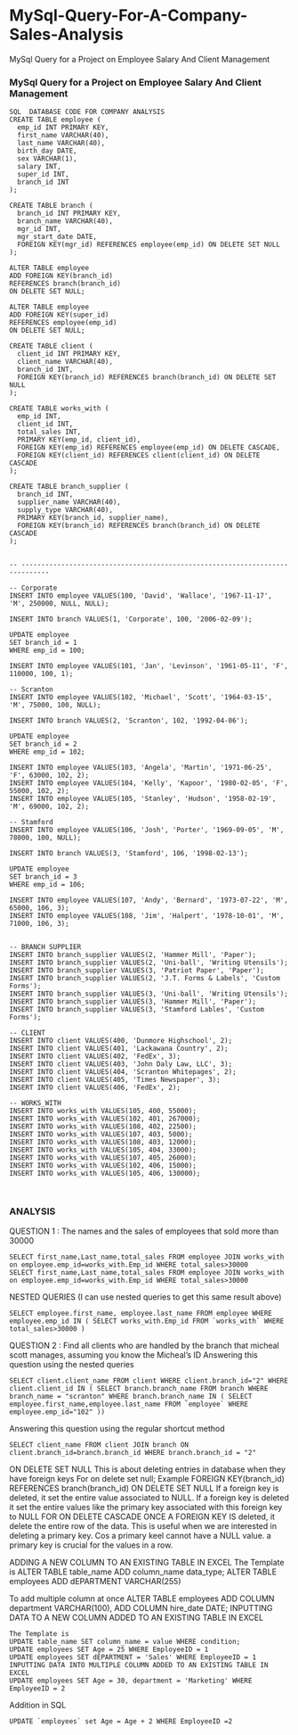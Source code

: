 # MySql-Query-For-A-Company-Sales-Analysis
MySql Query for a Project on Employee Salary And Client Management
### MySql Query for a Project on Employee Salary And Client Management

```Mysql
SQL  DATABASE CODE FOR COMPANY ANALYSIS
CREATE TABLE employee (
  emp_id INT PRIMARY KEY,
  first_name VARCHAR(40),
  last_name VARCHAR(40),
  birth_day DATE,
  sex VARCHAR(1),
  salary INT,
  super_id INT,
  branch_id INT
);

CREATE TABLE branch (
  branch_id INT PRIMARY KEY,
  branch_name VARCHAR(40),
  mgr_id INT,
  mgr_start_date DATE,
  FOREIGN KEY(mgr_id) REFERENCES employee(emp_id) ON DELETE SET NULL
);

ALTER TABLE employee
ADD FOREIGN KEY(branch_id)
REFERENCES branch(branch_id)
ON DELETE SET NULL;

ALTER TABLE employee
ADD FOREIGN KEY(super_id)
REFERENCES employee(emp_id)
ON DELETE SET NULL;

CREATE TABLE client (
  client_id INT PRIMARY KEY,
  client_name VARCHAR(40),
  branch_id INT,
  FOREIGN KEY(branch_id) REFERENCES branch(branch_id) ON DELETE SET NULL
);

CREATE TABLE works_with (
  emp_id INT,
  client_id INT,
  total_sales INT,
  PRIMARY KEY(emp_id, client_id),
  FOREIGN KEY(emp_id) REFERENCES employee(emp_id) ON DELETE CASCADE,
  FOREIGN KEY(client_id) REFERENCES client(client_id) ON DELETE CASCADE
);

CREATE TABLE branch_supplier (
  branch_id INT,
  supplier_name VARCHAR(40),
  supply_type VARCHAR(40),
  PRIMARY KEY(branch_id, supplier_name),
  FOREIGN KEY(branch_id) REFERENCES branch(branch_id) ON DELETE CASCADE
);


-- -----------------------------------------------------------------------------

-- Corporate
INSERT INTO employee VALUES(100, 'David', 'Wallace', '1967-11-17', 'M', 250000, NULL, NULL);

INSERT INTO branch VALUES(1, 'Corporate', 100, '2006-02-09');

UPDATE employee
SET branch_id = 1
WHERE emp_id = 100;

INSERT INTO employee VALUES(101, 'Jan', 'Levinson', '1961-05-11', 'F', 110000, 100, 1);

-- Scranton
INSERT INTO employee VALUES(102, 'Michael', 'Scott', '1964-03-15', 'M', 75000, 100, NULL);

INSERT INTO branch VALUES(2, 'Scranton', 102, '1992-04-06');

UPDATE employee
SET branch_id = 2
WHERE emp_id = 102;

INSERT INTO employee VALUES(103, 'Angela', 'Martin', '1971-06-25', 'F', 63000, 102, 2);
INSERT INTO employee VALUES(104, 'Kelly', 'Kapoor', '1980-02-05', 'F', 55000, 102, 2);
INSERT INTO employee VALUES(105, 'Stanley', 'Hudson', '1958-02-19', 'M', 69000, 102, 2);

-- Stamford
INSERT INTO employee VALUES(106, 'Josh', 'Porter', '1969-09-05', 'M', 78000, 100, NULL);

INSERT INTO branch VALUES(3, 'Stamford', 106, '1998-02-13');

UPDATE employee
SET branch_id = 3
WHERE emp_id = 106;

INSERT INTO employee VALUES(107, 'Andy', 'Bernard', '1973-07-22', 'M', 65000, 106, 3);
INSERT INTO employee VALUES(108, 'Jim', 'Halpert', '1978-10-01', 'M', 71000, 106, 3);


-- BRANCH SUPPLIER
INSERT INTO branch_supplier VALUES(2, 'Hammer Mill', 'Paper');
INSERT INTO branch_supplier VALUES(2, 'Uni-ball', 'Writing Utensils');
INSERT INTO branch_supplier VALUES(3, 'Patriot Paper', 'Paper');
INSERT INTO branch_supplier VALUES(2, 'J.T. Forms & Labels', 'Custom Forms');
INSERT INTO branch_supplier VALUES(3, 'Uni-ball', 'Writing Utensils');
INSERT INTO branch_supplier VALUES(3, 'Hammer Mill', 'Paper');
INSERT INTO branch_supplier VALUES(3, 'Stamford Lables', 'Custom Forms');

-- CLIENT
INSERT INTO client VALUES(400, 'Dunmore Highschool', 2);
INSERT INTO client VALUES(401, 'Lackawana Country', 2);
INSERT INTO client VALUES(402, 'FedEx', 3);
INSERT INTO client VALUES(403, 'John Daly Law, LLC', 3);
INSERT INTO client VALUES(404, 'Scranton Whitepages', 2);
INSERT INTO client VALUES(405, 'Times Newspaper', 3);
INSERT INTO client VALUES(406, 'FedEx', 2);

-- WORKS_WITH
INSERT INTO works_with VALUES(105, 400, 55000);
INSERT INTO works_with VALUES(102, 401, 267000);
INSERT INTO works_with VALUES(108, 402, 22500);
INSERT INTO works_with VALUES(107, 403, 5000);
INSERT INTO works_with VALUES(108, 403, 12000);
INSERT INTO works_with VALUES(105, 404, 33000);
INSERT INTO works_with VALUES(107, 405, 26000);
INSERT INTO works_with VALUES(102, 406, 15000);
INSERT INTO works_with VALUES(105, 406, 130000);



```

### ANALYSIS 
QUESTION 1 : The names and the sales of employees that sold more than 30000
```MYSQL
SELECT first_name,Last_name,total_sales FROM employee JOIN works_with on employee.emp_id=works_with.Emp_id WHERE total_sales>30000
SELECT first_name,Last_name,total_sales FROM employee JOIN works_with on employee.emp_id=works_with.Emp_id WHERE total_sales>30000
```
NESTED QUERIES (I can use nested queries to get this same result above)
```MYSQL
SELECT employee.first_name, employee.last_name FROM employee WHERE employee.emp_id IN ( SELECT works_with.Emp_id FROM `works_with` WHERE total_sales>30000 )
```
QUESTION 2 : Find all clients who are handled by the branch that micheal scott manages, assuming you know the Micheal’s ID 
Answering this question using the nested queries
```MYSQL
SELECT client.client_name FROM client WHERE client.branch_id="2" WHERE client.client_id IN ( SELECT branch.branch_name FROM branch WHERE branch_name = "scranton" WHERE branch.branch_name IN ( SELECT employee.first_name,employee.last_name FROM `employee` WHERE employee.emp_id="102" ))
```
Answering this question using the regular shortcut method
```MYSQL
SELECT client_name FROM client JOIN branch ON client.branch_id=branch.branch_id WHERE branch.branch_id = "2"
```
ON DELETE SET NULL
This is about deleting entries in database when they have foreign keys
For on delete set null;
Example
  FOREIGN KEY(branch_id) REFERENCES branch(branch_id) ON DELETE SET NULL
If a foreign key is deleted, it set the entire value associated to NULL. If a foreign key is deleted it set the entire values like the primary key associated with this foreign key to NULL
FOR ON DELETE CASCADE
ONCE A FOREIGN KEY IS deleted, it delete the entire row of the data.
This is useful when we are interested in deleting a primary key. Cos a primary keel cannot have a NULL value. a primary key is crucial for the values in a row.


ADDING A NEW COLUMN TO AN EXISTING TABLE IN EXCEL
The Template is 
ALTER TABLE table_name
ADD column_name data_type;
ALTER TABLE employees ADD dEPARTMENT VARCHAR(255)

To add multiple column at once
ALTER TABLE employees ADD COLUMN department VARCHAR(100), ADD COLUMN hire_date DATE;
INPUTTING DATA TO A NEW COLUMN ADDED TO AN EXISTING TABLE IN EXCEL
```MYSQL
The Template is 
UPDATE table_name SET column_name = value WHERE condition;
UPDATE employees SET Age = 25 WHERE EmployeeID = 1
UPDATE employees SET dEPARTMENT = 'Sales' WHERE EmployeeID = 1
INPUTTING DATA INTO MULTIPLE COLUMN ADDED TO AN EXISTING TABLE IN EXCEL
UPDATE employees SET Age = 30, department = 'Marketing' WHERE EmployeeID = 2
```
Addition in SQL
```MYSQL
UPDATE `employees` set Age = Age + 2 WHERE EmployeeID =2
```
